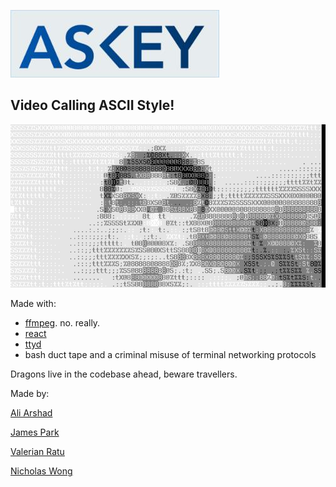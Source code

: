 ![ASKEY](imgs/askey.jpg)

## Video Calling ASCII Style!

![ascii-vid](imgs/ascii_vid.gif)

Made with:
- [ffmpeg](https://www.ffmpeg.org/). no. really.
- [react](https://reactjs.org/)
- [ttyd](https://github.com/tsl0922/ttyd)
- bash duct tape and a criminal misuse of terminal networking protocols

Dragons live in the codebase ahead, beware travellers.

Made by:

[Ali Arshad](https://github.com/a-arshad)

[James Park](https://github.com/jamesjypark)

[Valerian Ratu](https://github.com/ValRat)

[Nicholas Wong](https://github.com/kozr)

